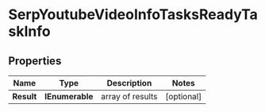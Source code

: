 # SerpYoutubeVideoInfoTasksReadyTaskInfo


## Properties

| Name | Type | Description | Notes |
|------------ | ------------- | ------------- | -------------|
**Result** | **IEnumerable<SerpYoutubeVideoInfoTasksReadyResultInfo>** | array of results |[optional]|